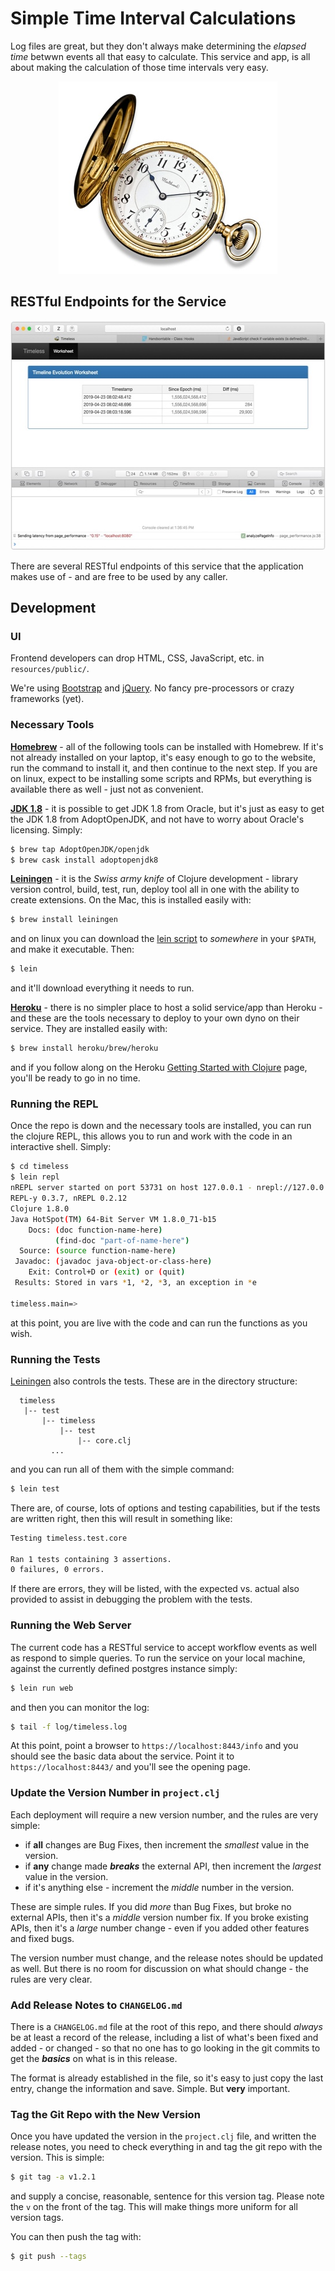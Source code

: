 # Simple Time Interval Calculations

Log files are great, but they don't always make determining the _elapsed time_
betwwn events all that easy to calculate. This service and app, is all about
making the calculation of those time intervals very easy.

<p align="center">
  <img src="doc/img/watch.jpg" width="350" height="308" border="0" />
</p>

## RESTful Endpoints for the Service

<p align="center">
  <img src="doc/img/app_v0_1_1.jpg" width="550" height="367" border="0" />
</p>

There are several RESTful endpoints of this service that the application makes
use of - and are free to be used by any caller.

## Development

### UI

Frontend developers can drop HTML, CSS, JavaScript, etc. in `resources/public/`.

We're using [Bootstrap](http://getbootstrap.com/) and [jQuery](https://jquery.com/). No fancy pre-processors or crazy frameworks (yet).

### Necessary Tools

**[Homebrew](http://brew.sh/)** - all of the following tools can be installed with Homebrew. If it's not already installed on your laptop, it's easy enough to go to the website, run the command to install it, and then continue to the next step. If you are on linux, expect to be installing some scripts and RPMs, but everything is available there as well - just not as convenient.

**[JDK 1.8](http://www.oracle.com/technetwork/java/javase/downloads/index.html)** - it is possible to get JDK 1.8 from Oracle, but it's just as easy to get the JDK 1.8 from AdoptOpenJDK, and not have to worry about Oracle's licensing. Simply:
```bash
$ brew tap AdoptOpenJDK/openjdk
$ brew cask install adoptopenjdk8
```

**[Leiningen](http://leiningen.org/)** - it is the _Swiss army knife_ of Clojure development - library version control, build, test, run, deploy tool all in one with the ability to create extensions. On the Mac, this is installed easily with:
```bash
$ brew install leiningen
```
and on linux you can download the [lein script](https://raw.githubusercontent.com/technomancy/leiningen/stable/bin/lein) to _somewhere_ in your `$PATH`, and make it executable. Then:
```bash
$ lein
```
and it'll download everything it needs to run.

**[Heroku](http://heroku.com/)** - there is no simpler place to host a solid
service/app than Heroku - and these are the tools necessary to deploy to your
own dyno on their service. They are installed easily with:
```bash
$ brew install heroku/brew/heroku
```
and if you follow along on the Heroku [Getting Started with Clojure](https://devcenter.heroku.com/articles/getting-started-with-clojure?singlepage=true)
page, you'll be ready to go in no time.

### Running the REPL

Once the repo is down and the necessary tools are installed, you can run the clojure REPL, this allows you to run and work with the code in an interactive shell. Simply:
```bash
$ cd timeless
$ lein repl
nREPL server started on port 53731 on host 127.0.0.1 - nrepl://127.0.0.1:53731
REPL-y 0.3.7, nREPL 0.2.12
Clojure 1.8.0
Java HotSpot(TM) 64-Bit Server VM 1.8.0_71-b15
    Docs: (doc function-name-here)
          (find-doc "part-of-name-here")
  Source: (source function-name-here)
 Javadoc: (javadoc java-object-or-class-here)
    Exit: Control+D or (exit) or (quit)
 Results: Stored in vars *1, *2, *3, an exception in *e

timeless.main=>
```
at this point, you are live with the code and can run the functions as you wish.

### Running the Tests

[Leiningen](http://leiningen.org/) also controls the tests. These are in the directory structure:
```
  timeless
   |-- test
       |-- timeless
           |-- test
               |-- core.clj
         ...
```
and you can run all of them with the simple command:
```bash
$ lein test
```
There are, of course, lots of options and testing capabilities, but if the tests are written right, then this will result in something like:
```bash
Testing timeless.test.core

Ran 1 tests containing 3 assertions.
0 failures, 0 errors.
```
If there are errors, they will be listed, with the expected vs. actual also provided to assist in debugging the problem with the tests.

### Running the Web Server

The current code has a RESTful service to accept workflow events as well as respond to simple queries. To run the service on your local machine, against the currently defined postgres instance simply:
```bash
$ lein run web
```
and then you can monitor the log:
```bash
$ tail -f log/timeless.log
```

At this point, point a browser to `https://localhost:8443/info` and you should see the basic data about the service. Point it to `https://localhost:8443/` and you'll see the opening page.

### Update the Version Number in `project.clj`

Each deployment will require a new version number, and the rules are very simple:

* if **all** changes are Bug Fixes, then increment the _smallest_ value in the version.
* if **any** change made _**breaks**_ the external API, then increment the _largest_ value in the version.
* if it's anything else - increment the _middle_ number in the version.

These are simple rules. If you did _more_ than Bug Fixes, but broke no external APIs, then it's a _middle_ version number fix. If you broke existing APIs, then it's a _large_ number change - even if you added other features and fixed bugs.

The version number must change, and the release notes should be updated as well. But
there is no room for discussion on what should change - the rules are very clear.

### Add Release Notes to `CHANGELOG.md`

There is a `CHANGELOG.md` file at the root of this repo, and there should _always_
be at least a record of the release, including a list of what's been fixed and
added - or changed - so that no one has to go looking in the git commits to get
the _**basics**_ on what is in this release.

The format is already established in the file, so it's easy to just copy the last
entry, change the information and save. Simple. But **very** important.

### Tag the Git Repo with the New Version

Once you have updated the version in the `project.clj` file, and written the release notes, you need to check everything in and tag the git repo with the version. This is simple:
```bash
$ git tag -a v1.2.1
```
and supply a concise, reasonable, sentence for this version tag. Please note the `v`
on the front of the tag. This will make things more uniform for all version tags.

You can then push the tag with:
```bash
$ git push --tags
```
